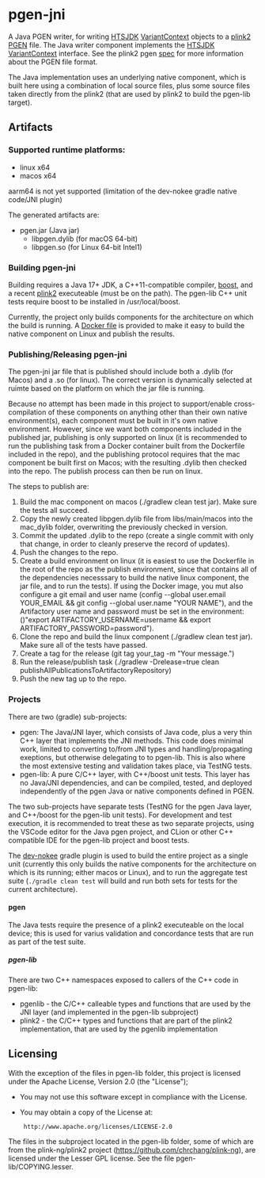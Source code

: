 # pgen-jni

A Java PGEN writer, for writing [HTSJDK](https://github.com/samtools/htsjdk)
[VariantContext](https://github.com/samtools/htsjdk/blob/master/src/main/java/htsjdk/variant/variantcontext/writer/VariantContextWriter.java)
objects to a [plink2](https://www.cog-genomics.org/plink/2.0) [PGEN](https://www.cog-genomics.org/plink/2.0/input#pgen)
file. The Java writer component implements the [HTSJDK](https://github.com/samtools/htsjdk)
[VariantContext](https://github.com/samtools/htsjdk/blob/master/src/main/java/htsjdk/variant/variantcontext/writer/VariantContextWriter.java)
interface. See the plink2 pgen [spec](https://github.com/chrchang/plink-ng/tree/master/pgen_spec) for more information about the PGEN file format.

The Java implementation uses an underlying native component, which is built here using a combination of local
source files, plus some source files taken directly from the plink2 (that are used by plink2 to build the pgen-lib target).
## Artifacts

### Supported runtime platforms:
- linux x64
- macos x64

aarm64 is not yet supported (limitation of the dev-nokee gradle native code/JNI plugin)

The generated artifacts are:
- pgen.jar (Java jar)
  - libpgen.dylib (for macOS 64-bit)
  - libpgen.so  (for Linux 64-bit Intel1)
### Building pgen-jni

Building requires a Java 17+ JDK, a C++11-compatible compiler, [boost](https://www.boost.org/doc/libs/1_80_0/libs/test/doc/html/index.html),
and a recent [plink2](https://www.cog-genomics.org/plink/2.0/) executeable (must be on the path). The pgen-lib C++ unit tests require boost
to be installed in /usr/local/boost.

Currently, the project only builds components for the architecture on which the build is running. A [Docker file]() is provided to
make it easy to build the native component on Linux and publish the results.
### Publishing/Releasing pgen-jni

The pgen-jni jar file that is published should include both a .dylib (for Macos) and a .so (for linux). The correct version is dynamically
selected at ruimte based on the platform on which the jar file is running.

Because no attempt has been made in this project to support/enable cross-compilation of these components on anything other than their own
native environment(s), each component must be built in it's own native environment. However, since we want both components included in
the published jar, publishing is only supported on linux (it is recommended to run the publishing task from a Docker container built from
the Dockerfile included in the repo), and the publishing protocol requires that the mac component be built first on Macos; with the resulting
.dylib then checked into the repo. The publish process can then be run on linux.

The steps to publish are:
1. Build the mac component on macos (./gradlew clean test jar). Make sure the tests all succeed.
2. Copy the newly created libpgen.dylib file from libs/main/macos into the mac_dylib folder, overwriting the previously checked in version.
3. Commit the updated .dylib to the repo (create a single commit with only that change, in order to cleanly preserve the record of updates).
4. Push the changes to the repo.
5. Create a build environment on linux (it is easiest to use the Dockerfile in the root of the repo as the publish environment, since that
contains all of the dependencies necesssary to build the native linux component, the jar file, and to run the tests). If using the Docker
image, you mut also configure a git email and user name (config --global user.email YOUR_EMAIL && git config --global user.name "YOUR NAME"),
and the Artifactory user name and password must be set in the environment: ()"export ARTIFACTORY_USERNAME=username && export ARTIFACTORY_PASSWORD=password").
6. Clone the repo and build the linux component (./gradlew clean test jar). Make sure all of the tests have passed.
7. Create a tag for the release (git tag your_tag -m "Your message.")
8. Run the release/publish task (./gradlew -Drelease=true clean publishAllPublicationsToArtifactoryRepository)
9. Push the new tag up to the repo.

### Projects

There are two (gradle) sub-projects:
- pgen: The Java/JNI layer, which consists of Java code, plus a very thin C++ layer that implements the JNI methods. This code does minimal
work, limited to converting to/from JNI types and handling/propagating exeptions, but otherwise delegating to to pgen-lib. This is also
where the most extensive testing and validation takes place, via TestNG tests.
- pgen-lib: A pure C/C++ layer, with C++/boost unit tests. This layer has no Java/JNI 
dependencies, and can be compiled, tested, and deployed independently of the pgen Java or native components defined in PGEN.

The two sub-projects have separate tests (TestNG for the pgen Java layer, and C++/boost for the pgen-lib unit tests).
For development and test execution, it is recommended to treat these as two separate projects, using the VSCode editor for the Java
pgen project, and CLion or other C++ compatible IDE for the pgen-lib project and boost tests.

The [dev-nokee](https://docs.nokee.dev/manual/jni-library-plugin.html) gradle plugin is used to build the entire project as a single unit
(currently this only builds the native components for the architecture on which is its running; either macos or Linux), and to run the
aggregate test suite (`./gradle clean test` will build and run both sets for tests for the current architecture).

#### pgen
The Java tests require the presence of a plink2 executeable on the local device; this is used for varius validation and concordance
tests that are run as part of the test suite.

##### pgen-lib
There are two C++ namespaces exposed to callers of the C++ code in pgen-lib:
- pgenlib - the C/C++ calleable types and functions that are used by the JNI layer (and implemented in the pgen-lib subproject)
- plink2 - the C/C++ types and functions that are part of the plink2 implementation, that are used by the pgenlib implementation

## Licensing
With the exception of the files in pgen-lib folder, this project is
licensed under the Apache License, Version 2.0 (the "License");
- You may not use this software except in compliance with the License.
- You may obtain a copy of the License at:

       http://www.apache.org/licenses/LICENSE-2.0

The files in the subproject located in the pgen-lib folder, some of which are from the plink-ng/plink2 project
(https://github.com/chrchang/plink-ng), are licensed under the Lesser GPL license. See the file pgen-lib/COPYING.lesser.
